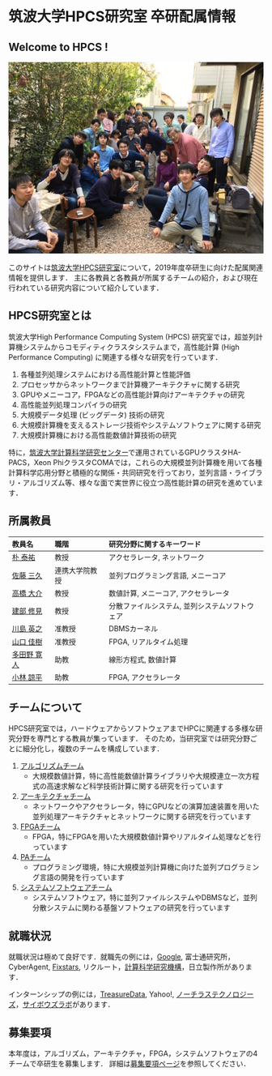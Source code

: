 筑波大学HPCS研究室 卒研配属情報
=============

Welcome to HPCS !
------------------
<img src="./hpcs-all.jpg" width=600></img>


このサイトは[筑波大学HPCS研究室](https://www.hpcs.cs.tsukuba.ac.jp/)について，2019年度卒研生に向けた配属関連情報を提供します．
主に各教員と各教員が所属するチームの紹介，および現在行われている研究内容について紹介しています．


HPCS研究室とは
--------------

筑波大学High Performance Computing System (HPCS) 研究室では，超並列計算機システムからコモディティクラスタシステムまで，高性能計算 (High Performance Computing) に関連する様々な研究を行っています．

1. 各種並列処理システムにおける高性能計算と性能評価
1. プロセッサからネットワークまで計算機アーキテクチャに関する研究
1. GPUやメニーコア，FPGAなどの高性能計算向けアーキテクチャの研究
1. 高性能並列処理コンパイラの研究
1. 大規模データ処理 (ビッグデータ) 技術の研究
1. 大規模計算機を支えるストレージ技術やシステムソフトウェアに関する研究
1. 大規模計算機における高性能数値計算技術の研究

特に，[筑波大学計算科学研究センター](https://www.ccs.tsukuba.ac.jp/)で運用されているGPUクラスタHA-PACS，Xeon PhiクラスタCOMAでは，これらの大規模並列計算機を用いて各種計算科学応用分野と積極的な関係・共同研究を行っており，並列言語・ライブラリ・アルゴリズム等、様々な面で実世界に役立つ高性能計算の研究を進めています．


所属教員
--------

|教員名|職階|研究分野に関するキーワード|
|:-----|:---|:-------------------------|
|[朴 泰祐](http://www.hpcs.cs.tsukuba.ac.jp/~taisuke/)|教授|アクセラレータ, ネットワーク|
|[佐藤 三久](http://www.hpcs.cs.tsukuba.ac.jp/~msato/)|連携大学院教授|並列プログラミング言語, メニーコア|
|[高橋 大介](http://www.hpcs.cs.tsukuba.ac.jp/~daisuke/)|教授|数値計算, メニーコア, アクセラレータ|
|[建部 修見](http://www.hpcs.cs.tsukuba.ac.jp/~tatebe/)|教授|分散ファイルシステム, 並列システムソフトウェア|
|[川島 英之](http://www.hpcs.cs.tsukuba.ac.jp/~kawashima/)|准教授|DBMSカーネル|
|[山口 佳樹](http://www.cs.tsukuba.ac.jp/~yoshiki/)|准教授|FPGA, リアルタイム処理|
|[多田野 寛人](http://www.hpcs.cs.tsukuba.ac.jp/~tadano/)|助教|線形方程式, 数値計算|
|[小林 諒平](https://sites.google.com/site/ryokbya/)|助教|FPGA, アクセラレータ|


チームについて
--------------

HPCS研究室では，ハードウェアからソフトウェアまでHPCに関連する多様な研究分野を専門とする教員が集っています．
そのため，当研究室では研究分野ごとに細分化し，複数のチームを構成しています．

1. [アルゴリズムチーム](ateam.md)
    - 大規模数値計算，特に高性能数値計算ライブラリや大規模連立一次方程式の高速求解など科学技術計算に関する研究を行っています
1. [アーキテクチャチーム](arcteam.md)
    - ネットワークやアクセラレータ，特にGPUなどの演算加速装置を用いた並列処理アーキテクチャとネットワークに関する研究を行っています
1. [FPGAチーム](fpgateam.md)
    - FPGA，特にFPGAを用いた大規模数値計算やリアルタイム処理などを行っています
1. [PAチーム](pateam.md)
    - プログラミング環境，特に大規模並列計算機に向けた並列プログラミング言語の開発を行っています
1. [システムソフトウェアチーム](ssteam.md)
    - システムソフトウェア，特に並列ファイルシステムやDBMSなど，並列分散システムに関わる基盤ソフトウェアの研究を行っています


就職状況
--------
就職状況は極めて良好です．就職先の例には，[Google](https://www.google.com/about/careers/locations/dublin/), 富士通研究所，CyberAgent, [Fixstars](https://www.fixstars.com/ja/), リクルート，[計算科学研究機構](http://www.aics.riken.jp/jp/)，日立製作所があります．

インターンシップの例には，[TreasureData](https://www.treasuredata.com/jp/), Yahoo!, [ノーチラステクノロジーズ](http://www.nautilus-technologies.com/)，[サイボウズラボ](http://labs.cybozu.co.jp/youth/requirements.html)があります．


募集要項
--------

本年度は，アルゴリズム，アーキテクチャ，FPGA，システムソフトウェアの4チームで卒研生を募集します．
詳細は[募集要項ページ](requirements.md)を参照してください．
